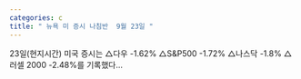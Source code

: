 ```yaml
---
categories: c
title: " 뉴욕 미 증시 나침반  9월 23일 "
---
```

 23일(현지시간) 미국 증시는 △다우 -1.62% △S&P500 -1.72% △나스닥 -1.8% △러셀 2000 -2.48%를 기록했다... 